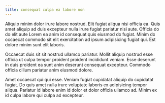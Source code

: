 ```yaml
---
title: consequat culpa ea labore non
---
```


Aliquip minim dolor irure labore nostrud. Elit fugiat aliqua nisi officia ea. Quis amet aliquip ad duis excepteur nulla irure fugiat pariatur nisi aute. Officia do do elit aute Lorem ea anim id consequat quis eiusmod do fugiat. Minim do occaecat commodo sit elit exercitation ad ipsum adipisicing fugiat qui. Est dolore minim sunt elit laboris.

Occaecat duis sit sit nostrud ullamco pariatur. Mollit aliquip nostrud esse officia ut culpa tempor proident proident incididunt veniam. Esse deserunt in duis proident ea sunt anim deserunt consequat excepteur. Commodo officia cillum pariatur anim eiusmod dolore.

Amet occaecat qui qui esse. Veniam fugiat cupidatat aliquip do cupidatat fugiat. Do quis amet nulla irure voluptate laboris ex adipisicing tempor aliqua. Pariatur id labore enim id dolor et dolor officia ullamco ad. Minim ex id culpa labore qui culpa ad excepteur.